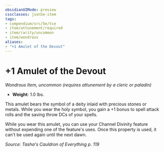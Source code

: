 ```yaml
---
obsidianUIMode: preview
cssclasses: json5e-item
tags:
- compendium/src/5e/tce
- item/attunement/required
- item/rarity/uncommon
- item/wondrous
aliases: 
- "+1 Amulet of the Devout"
---
```

# +1 Amulet of the Devout
*Wondrous Item, uncommon (requires attunement by a cleric or paladin)*  

- **Weight**: 1.0 lbs.

This amulet bears the symbol of a deity inlaid with precious stones or metals. While you wear the holy symbol, you gain a +1 bonus to spell attack rolls and the saving throw DCs of your spells.

While you wear this amulet, you can use your Channel Divinity feature without expending one of the feature's uses. Once this property is used, it can't be used again until the next dawn.

*Source: Tasha's Cauldron of Everything p. 119*